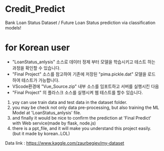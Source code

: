 # Credit_Predict
Bank Loan Status Dataset / 
Future Loan Status prediction via classification models!
# for Korean user
 - "LoanStatus_anlysis" 소스로 데이터 정제 부터 모델을 학습시키고 테스트 하는 과정을 확인할 수 있습니다.
 - "Final Project" 소스를 참고하여 기존에 저장된 "pima.pickle.dat" 모델을 로드하여 테스트가 가능합니다.
 - VScode환경에 "Vue_Source.zip" 내부 소스를 임포트하고 서버를 실행시킨 다음 
 - "Final Project" 의 플라스크 소스를 실행시켜 웹 테스트를 할수 있습니다.

1. yoy can use train data and test data in the dataset folder.
2. you may be check not only data pre-processing, but also training the ML Model at 'LoanStatus_anlysis' file.
3. and finally it would be nice to confirm the prediction at 'Final Predict' with Web service(made by flask, node.js)
4. there is a ppt_file, and it will make you understand this project easily. (but it made by korean..LOL)

Data link : https://www.kaggle.com/zaurbegiev/my-dataset
